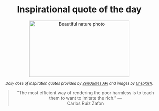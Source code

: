 
<div align="center">

# Inspirational quote of the day

<img src="./data/photo.jpeg" alt="Beautiful nature photo" width="320" height="180">

<sub><i>Daily dose of inspiration quotes provided by [ZenQuotes API](https://zenquotes.io/) and images by [Unsplash](https://unsplash.com/).</i></sub>


<blockquote>&ldquo;The most efficient way of rendering the poor harmless is to teach them to want to imitate the rich.&rdquo; &mdash; <footer>Carlos Ruiz Zafon</footer></blockquote>

</div>
